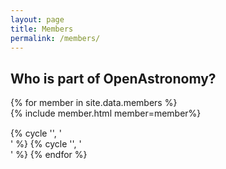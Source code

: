 ```yaml
---
layout: page
title: Members
permalink: /members/
---
```


## Who is part of OpenAstronomy?

<div class="row-fluid">
{% for member in site.data.members %}
  <div class="span6" style="padding-bottom:15px">{% include member.html member=member%}</div>
  {% cycle '', '</div>' %}
  {% cycle '', '<div class="row-fluid">' %}
{% endfor %}
</div>
